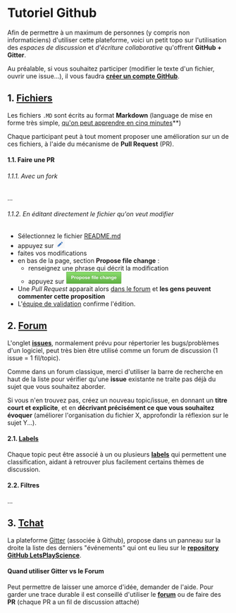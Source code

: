 Tutoriel Github
==

Afin de permettre à un maximum de personnes (y compris non informaticiens) d'utiliser cette plateforme, voici
un petit topo sur l'utilisation des *espaces de discussion* et *d'écriture collaborative* qu'offrent
**GitHub + Gitter**.

Au préalable, si vous souhaitez participer (modifier le texte d'un fichier, ouvrir une issue...), il vous faudra
[**créer un compte GitHub**](https://github.com/join).

## 1. [Fichiers](https://github.com/sveinburne/lets-play-science)

Les fichiers `.MD` sont écrits au format **Markdown** (language de mise en forme très simple,
[qu'on peut apprendre en cinq minutes](http://www.remarq.io/articles/five-minutes-to-markdown-mastery/)**)

Chaque participant peut à tout moment proposer une amélioration sur un de ces fichiers,
à l'aide du mécanisme de **Pull Request** (PR).

#### 1.1. Faire une PR

###### 1.1.1. Avec un fork 

...

###### 1.1.2. En éditant directement le fichier qu'on veut modifier 

- Sélectionnez le fichier [README.md](README.md)
- appuyez sur ![le symbole en forme de stylo *edit*](img/edit.png)
- faites vos modifications
- en bas de la page, section **Propose file change** :
  - renseignez une phrase qui décrit la modification
  - appuyez sur ![Propose file change](img/propose.png)
- Une *Pull Request* apparait alors [dans le forum](https://github.com/sveinburne/lets-play-science/pulls?utf8=%E2%9C%93&q=is%3Apr+) et **les gens peuvent commenter cette proposition**
- L'[équipe de validation](https://github.com/sveinburne/lets-play-science/issues/1) confirme l'édition.


## 2. [Forum](https://github.com/sveinburne/lets-play-science/issues)

L'onglet **[issues](https://github.com/sveinburne/lets-play-science/issues)**, normalement prévu pour répertorier
les bugs/problèmes d'un logiciel, peut très bien être utilisé comme un forum de discussion (1 issue = 1 fil/topic).

Comme dans un forum classique, merci d'utiliser la barre de recherche en haut de la liste pour vérifier qu'une **issue**
existante ne traite pas déjà du sujet que vous souhaitez aborder.

Si vous n'en trouvez pas, créez un nouveau topic/issue, en donnant un **titre court et explicite**,
et en **décrivant précisément ce que vous souhaitez évoquer** (améliorer l'organisation du fichier X,
approfondir la réflexion sur le sujet Y...).

#### 2.1. [Labels](https://github.com/sveinburne/lets-play-science/labels)

Chaque topic peut être associé à un ou plusieurs **[labels](https://github.com/sveinburne/lets-play-science/labels)** qui
permettent une classification, aidant à retrouver plus facilement certains thèmes de discussion.

#### 2.2. Filtres

...


## 3. [Tchat](https://gitter.im/sveinburne/lets-play-science)

La plateforme [Gitter](https://gitter.im) (associée à Github), propose dans un panneau sur la droite la liste
des derniers "événements" qui ont eu lieu sur le
**[repository GitHub LetsPlayScience](https://github.com/sveinburne/lets-play-science)**.

#### Quand utiliser Gitter vs le Forum

Peut permettre de laisser une amorce d'idée, demander de l'aide.
Pour garder une trace durable il est conseillé d'utiliser le **[forum](https://github.com/sveinburne/lets-play-science/issues)**
ou de faire des **PR** (chaque PR a un fil de discussion attaché)
